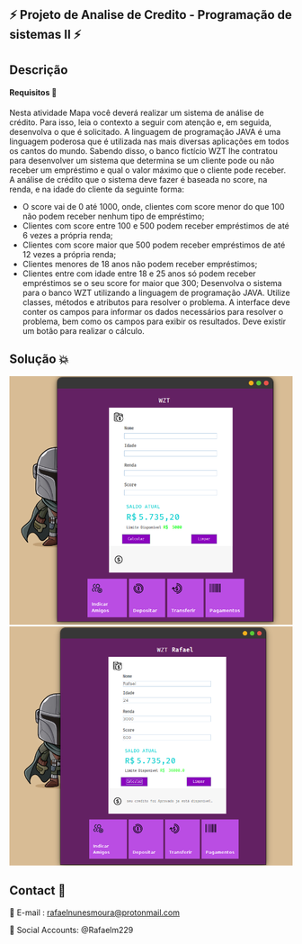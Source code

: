 ## ⚡ Projeto de Analise de Credito - Programação de sistemas II ⚡



## Descrição
#### **Requisitos** 📄

Nesta atividade Mapa você deverá realizar um sistema de análise de crédito.
Para isso, leia o contexto a seguir com atenção e, em seguida, desenvolva o que é solicitado.
A linguagem de programação JAVA é uma linguagem poderosa que é utilizada nas mais diversas aplicações
em todos os cantos do mundo.
Sabendo disso, o banco fictício WZT lhe contratou para desenvolver um sistema que determina se um
cliente pode ou não receber um empréstimo e qual o valor máximo que o cliente pode receber.
A análise de crédito que o sistema deve fazer é baseada no score, na renda, e na idade do cliente da
seguinte forma:
- O score vai de 0 até 1000, onde, clientes com score menor do que 100 não podem receber nenhum tipo de
empréstimo;
- Clientes com score entre 100 e 500 podem receber empréstimos de até 6 vezes a própria renda;
- Clientes com score maior que 500 podem receber empréstimos de até 12 vezes a própria renda;
- Clientes menores de 18 anos não podem receber empréstimos;
- Clientes entre com idade entre 18 e 25 anos só podem receber empréstimos se o seu score for maior que
300;
Desenvolva o sistema para o banco WZT utilizando a linguagem de programação JAVA.
Utilize classes, métodos e atributos para resolver o problema.
A interface deve conter os campos para informar os dados necessários para resolver o problema, bem como
os campos para exibir os resultados.
Deve existir um botão para realizar o cálculo.

## Solução 💥

![image](https://raw.githubusercontent.com/rafaelm229/Projeto_Analise_de_Credito/main/assets/img01.png)
![image](https://raw.githubusercontent.com/rafaelm229/Projeto_Analise_de_Credito/main/assets/img02.png)

## Contact :busts_in_silhouette: 

:email: E-mail : rafaelnunesmoura@protonmail.com

:tada: Social Accounts: @Rafaelm229

